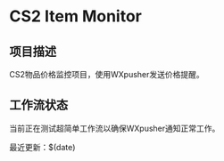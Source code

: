 # CS2 Item Monitor

## 项目描述
CS2物品价格监控项目，使用WXpusher发送价格提醒。

## 工作流状态
当前正在测试超简单工作流以确保WXpusher通知正常工作。

最近更新：$(date)